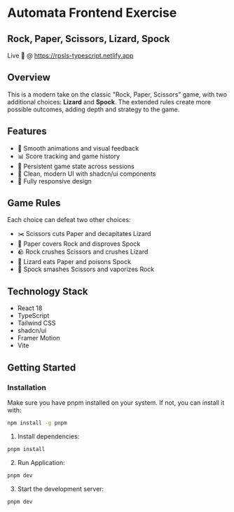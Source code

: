 # Automata Frontend Exercise
## Rock, Paper, Scissors, Lizard, Spock

Live 🔴 @  https://rpsls-typescript.netlify.app

## Overview
This is a modern take on the classic "Rock, Paper, Scissors" game, with two additional choices: **Lizard** and **Spock**.
The extended rules create more possible outcomes, adding depth and strategy to the game.

## Features

- 🎯 Smooth animations and visual feedback
- 📊 Score tracking and game history
- 💾 Persistent game state across sessions
- 🎨 Clean, modern UI with shadcn/ui components
- 📱 Fully responsive design

## Game Rules

Each choice can defeat two other choices:
- ✂️ Scissors cuts Paper and decapitates Lizard
- 📄 Paper covers Rock and disproves Spock
- 🪨 Rock crushes Scissors and crushes Lizard
- 🦎 Lizard eats Paper and poisons Spock
- 🖖 Spock smashes Scissors and vaporizes Rock

## Technology Stack

- React 18
- TypeScript
- Tailwind CSS
- shadcn/ui
- Framer Motion
- Vite
## Getting Started

### Installation

Make sure you have pnpm installed on your system. If not, you can install it with:

```bash
npm install -g pnpm
```

1. Install dependencies:
```bash
pnpm install
```

2. Run Application:
```bash
pnpm dev
```

3. Start the development server:
```bash
pnpm dev
```
